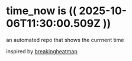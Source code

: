 # time_now is (( 2025-10-06T11:30:00.509Z ))

an automated repo that shows the currnent time

inspired by [breakingheatmap](https://github.com/breakingheatmap/breakingheatmap)